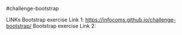 #challenge-bootstrap

LINKs
Bootstrap exercise Link 1: https://infocoms.github.io/challenge-bootstrap/
Bootstrap exercise Link 2: 
